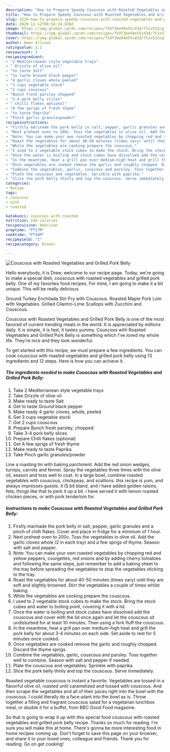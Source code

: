 ```yaml
---
description: "How to Prepare Speedy Couscous with Roasted Vegetables and Grilled Pork Belly"
title: "How to Prepare Speedy Couscous with Roasted Vegetables and Grilled Pork Belly"
slug: 2229-how-to-prepare-speedy-couscous-with-roasted-vegetables-and-grilled-pork-belly
date: 2020-11-12T08:54:24.830Z
image: https://img-global.cpcdn.com/recipes/754f3be94e55cd3d/751x532cq70/couscous-with-roasted-vegetables-and-grilled-pork-belly-recipe-main-photo.jpg
thumbnail: https://img-global.cpcdn.com/recipes/754f3be94e55cd3d/751x532cq70/couscous-with-roasted-vegetables-and-grilled-pork-belly-recipe-main-photo.jpg
cover: https://img-global.cpcdn.com/recipes/754f3be94e55cd3d/751x532cq70/couscous-with-roasted-vegetables-and-grilled-pork-belly-recipe-main-photo.jpg
author: Owen Allison
ratingvalue: 3.1
reviewcount: 3
recipeingredient:
- "2 Mediterranean style vegetable trays"
- " Drizzle of olive oil"
- "to taste Salt"
- "to taste Ground black pepper"
- "4 garlic cloves whole peeled"
- "3 cups vegetable stock"
- "2 cups couscous"
- "Bunch fresh parsley chopped"
- "3-4 pork belly slices"
- " Chilli flakes optional"
- "A few sprigs of fresh thyme"
- "to taste Paprika"
- "Pinch garlic granulespowder"
recipeinstructions:
- "Firstly marinade the pork belly in salt, pepper, garlic granules and a pinch of chilli flakes. Cover and place in fridge for a minimum of 1 hour."
- "Next preheat oven to 200c. Toss the vegetables in olive oil. Add the garlic cloves whole (2 in each tray) and a few sprigs of thyme. Season with salt and pepper."
- "Note: You can make your own roasted vegetables by chopping red and yellow peppers, courgettes, red onions and by adding cherry tomatoes and following the same steps, just remember to add a baking sheet to the tray before spreading the vegetables to stop the vegetables sticking to the tray."
- "Roast the vegetables for about 40-50 minutes (times vary) until they are soft and slightly browned. Stirr the vegetables a couple of times whilst baking."
- "While the vegetables are cooking prepare the couscous."
- "I used to 2 vegetable stock cubes to make the stock. Bring the stock cubes and water to boiling point, covering it with a lid."
- "Once the water is boiling and stock cubes have dissolved add the couscous and cover with the lid once again and let the couscous sit undisturbed for at least 10 minutes. Then using a fork fluff the couscous."
- "In the meantime, heat a grill pan over medium-high heat and grill the pork belly for about 3-4 minutes on each side. Set aside to rest for 5 minutes once cooked."
- "Once vegetables are cooked remove the garlic and roughly chopped. Discard the thyme sprigs."
- "Combine the vegetables, garlic, couscous and parsley. Toss together well to combine. Season with salt and pepper if needed."
- "Plate the couscous and vegetables. Sprinkle with paprika."
- "Slice the pork belly thinly and top the couscous. Serve immediately."
categories:
- Recipe
tags:
- couscous
- with
- roasted

katakunci: couscous with roasted 
nutrition: 145 calories
recipecuisine: American
preptime: "PT17M"
cooktime: "PT44M"
recipeyield: "1"
recipecategory: Dinner

---
```



![Couscous with Roasted Vegetables and Grilled Pork Belly](https://img-global.cpcdn.com/recipes/754f3be94e55cd3d/751x532cq70/couscous-with-roasted-vegetables-and-grilled-pork-belly-recipe-main-photo.jpg)

Hello everybody, it is Drew, welcome to our recipe page. Today, we're going to make a special dish, couscous with roasted vegetables and grilled pork belly. One of my favorites food recipes. For mine, I am going to make it a bit unique. This will be really delicious.

Ground Turkey Enchilada Stir-Fry with Couscous. Roasted Maple Pork Loin with Vegetables. Grilled Cilantro-Lime Scallops with Zucchini and Couscous.

Couscous with Roasted Vegetables and Grilled Pork Belly is one of the most favored of current trending meals in the world. It is appreciated by millions daily. It is simple, it is fast, it tastes yummy. Couscous with Roasted Vegetables and Grilled Pork Belly is something which I've loved my whole life. They're nice and they look wonderful.


To get started with this recipe, we must prepare a few ingredients. You can cook couscous with roasted vegetables and grilled pork belly using 13 ingredients and 12 steps. Here is how you can achieve it.

<!--inarticleads1-->

##### The ingredients needed to make Couscous with Roasted Vegetables and Grilled Pork Belly:

1. Take 2 Mediterranean style vegetable trays
1. Take  Drizzle of olive oil
1. Make ready to taste Salt
1. Get to taste Ground black pepper
1. Make ready 4 garlic cloves, whole, peeled
1. Get 3 cups vegetable stock
1. Get 2 cups couscous
1. Prepare Bunch fresh parsley, chopped
1. Take 3-4 pork belly slices
1. Prepare  Chilli flakes (optional)
1. Get A few sprigs of fresh thyme
1. Make ready to taste Paprika
1. Take Pinch garlic granules/powder


Line a roasting tin with baking parchment. Add the red onion wedges, turnips, carrots and fennel. Spray the vegetables three times with the olive oil, season and toss well to coat. In a large bowl, combine roasted vegetables with couscous, chickpeas, and scallions. this recipe is yum, and always impresses guests. it IS bit bland, and i have added golden raisins, feta, things like that to perk it up a bit. i have served it with lemon roasted chicken pieces, or with pork tenderloin for. 

<!--inarticleads2-->

##### Instructions to make Couscous with Roasted Vegetables and Grilled Pork Belly:

1. Firstly marinade the pork belly in salt, pepper, garlic granules and a pinch of chilli flakes. Cover and place in fridge for a minimum of 1 hour.
1. Next preheat oven to 200c. Toss the vegetables in olive oil. Add the garlic cloves whole (2 in each tray) and a few sprigs of thyme. Season with salt and pepper.
1. Note: You can make your own roasted vegetables by chopping red and yellow peppers, courgettes, red onions and by adding cherry tomatoes and following the same steps, just remember to add a baking sheet to the tray before spreading the vegetables to stop the vegetables sticking to the tray.
1. Roast the vegetables for about 40-50 minutes (times vary) until they are soft and slightly browned. Stirr the vegetables a couple of times whilst baking.
1. While the vegetables are cooking prepare the couscous.
1. I used to 2 vegetable stock cubes to make the stock. Bring the stock cubes and water to boiling point, covering it with a lid.
1. Once the water is boiling and stock cubes have dissolved add the couscous and cover with the lid once again and let the couscous sit undisturbed for at least 10 minutes. Then using a fork fluff the couscous.
1. In the meantime, heat a grill pan over medium-high heat and grill the pork belly for about 3-4 minutes on each side. Set aside to rest for 5 minutes once cooked.
1. Once vegetables are cooked remove the garlic and roughly chopped. Discard the thyme sprigs.
1. Combine the vegetables, garlic, couscous and parsley. Toss together well to combine. Season with salt and pepper if needed.
1. Plate the couscous and vegetables. Sprinkle with paprika.
1. Slice the pork belly thinly and top the couscous. Serve immediately.


Roasted vegetable couscous is instant a favorite. Vegetables are tossed in a flavorful olive oil, roasted until caramelized and tossed with couscous. And then scrape the vegetables and all of their juices right into the bowl with the couscous. I could literally do a face-plant into the bowl as is. Throw together a filling and fragrant couscous salad for a vegetarian lunchbox meal, or double it for a buffet, from BBC Good Food magazine. 

So that is going to wrap it up with this special food couscous with roasted vegetables and grilled pork belly recipe. Thanks so much for reading. I'm sure you will make this at home. There's gonna be more interesting food in home recipes coming up. Don't forget to save this page on your browser, and share it to your loved ones, colleague and friends. Thank you for reading. Go on get cooking!
